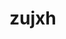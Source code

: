 # zujxh
<!-- Auto-update: 2025-10-06T12:16:24.778928 -->

<!-- Auto-update: 2025-10-06T18:39:43.938882 -->
